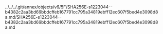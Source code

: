 ../../../.git/annex/objects/v6/5F/SHA256E-s1223044--b4382c2aa3bd66bbdcffeb167791cc795a34819ebff12ec607f5bed4e3098d8a.md/SHA256E-s1223044--b4382c2aa3bd66bbdcffeb167791cc795a34819ebff12ec607f5bed4e3098d8a.md